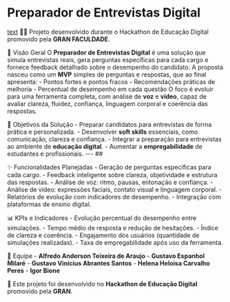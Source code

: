 # Preparador de Entrevistas Digital 
[text](https://job-talk-guru.lovable.app/)
🎤💼 Projeto desenvolvido durante o Hackathon de Educação Digital promovido pela **GRAN FACULDADE**.

🚀 Visão Geral 
O **Preparador de Entrevistas Digital** é uma solução que simula entrevistas reais, gera perguntas específicas para cada cargo e fornece feedback detalhado sobre o desempenho do candidato. 
A proposta nasceu como um **MVP** simples de perguntas e respostas, que ao final apresenta: - Pontos fortes e pontos fracos - Recomendações práticas de melhoria - Percentual de desempenho em cada questão O foco é evoluir para uma ferramenta completa, com análise de **voz** e **vídeo**, capaz de avaliar clareza, fluidez, confiança, linguagem corporal e coerência das respostas. 

🎯 Objetivos da Solução - Preparar candidatos para entrevistas de forma prática e personalizada. - Desenvolver **soft skills** essenciais, como comunicação, clareza e confiança. - Integrar a preparação para entrevistas ao ambiente de **educação digital**. - Aumentar a **empregabilidade** de estudantes e profissionais. --- ## 

✨ Funcionalidades Planejadas - Geração de perguntas específicas para cada cargo. - Feedback inteligente sobre clareza, objetividade e estrutura das respostas. - Análise de voz: ritmo, pausas, entonação e confiança. - Análise de vídeo: expressões faciais, contato visual e linguagem corporal. - Relatórios de evolução com indicadores de desempenho. - Integração com plataformas de ensino digital. 

📊 KPIs e Indicadores - Evolução percentual do desempenho entre simulações. - Tempo médio de resposta e redução de hesitações. - Índice de clareza e coerência. - Engajamento dos usuários (quantidade de simulações realizadas). - Taxa de empregabilidade após uso da ferramenta. 

👥 Equipe - **Alfredo Anderson Teixeira de Araujo** - **Gustavo Espanhol Milaré** - 
**Gustavo Vinícius Abrantes Santos** - **Helena Heloisa Carvalho Peres** - **Igor Bione**  

🏫 Este projeto foi desenvolvido no **Hackathon de Educação Digital** promovido pela **GRAN**.